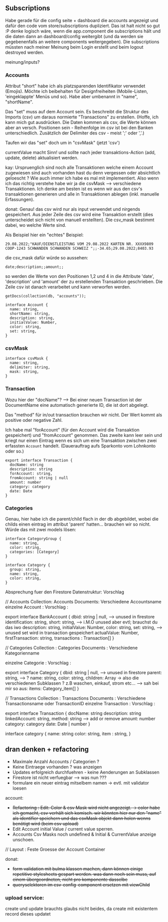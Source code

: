 ## Subscriptions

Habe gerade für die config seite + dashboard die accounts angezeigt und dafür den code vom store/subscriptions dupliziert. Das ist halt nicht so gut :P denke logisch wäre, wenn die app.component die subscriptions hält und die daten dann an dashboard/config weitergibt (und da werden sie gegebenenfalls an weitere components weitergegeben). Die subscriptions müssten nach meiner Meinung beim Login erstellt und beim logout destroyed werden.

meinung/inputs?

### Accounts

Attribut "short" habe ich als platzsparenden Identifikator verwendet (Emojis). Möchte ich beibehalten für Designfreiheiten (Mobile-Listen, 'eingeklappte' Menüs und so). Habe aber umbenannt in "name", "shortName".

Das "set" muss auf dem Account sein. Es beschreibt die Struktur des Imports (csv) um daraus normierte "Transactions" zu erstellen. (Hoffe, ich kann mich gut ausdrücken. Die Daten kommen als csv, die Werte können aber an versch. Positionen sein - Reihenfolge im csv ist bei den Banken unterschiedlich. Zusätzlich der Delimiter des csv - meist ';' oder ','.)

Taufen wir das "set" doch um in "csvMask" (jetzt 'csv')

currentValue macht Sinn! und sollte nach jeder transaktions-Action (add, update, delete) aktualisiert werden.

kay: Urspruenglich sind noch alle Transaktionen welche einem Account zugewiesen sind auch vorhanden hast du denn vergessen oder absichtlich geloescht ? Wie auch immer ich habe es mal mit implementiert. Also wenn ich das richtig verstehe habe wir ja die csvMask --> verschiedene Transaktionen. Ich denke am besten ist es wenn wir aus den csv's transaktionen generieren und alle in Transaktionen ablegen (inkl. manuelle Erfassungen).

donat: Genau! das csv wird nur als input verwendet und nirgends gespeichert. Aus jeder Zeile des csv wird eine Transaktion erstellt (dies unterscheidet sich nicht von manuell erstellten). Die csv_mask bestimmt dabei, wo welche Werte sind.

Als Beispiel hier ein "echtes" Beispiel:
```
29.08.2022;"KAUF/DIENSTLEISTUNG VOM 29.08.2022 KARTEN NR. XXXX9809 COOP-1243 SCHWANDEN SCHWANDEN SCHWEIZ ";;-34.65;29.08.2022;8403.93
```
die csv_mask dafür würde so aussehen:
```
date;description;;amount;;
```
so werden die Werte von den Positionen 1,2 und 4 in die Attribute 'date', 'description' und 'amount' der zu erstellenden Transaktion geschrieben. Die Zeile csv ist danach verarbeitet und kann verworfen werden.

```
getDocs(collection(db, "accounts"));
```

```
interface Account {
  name: string,
  shortName: string,
  description: string,
  initialValue: Number,
  color: string,
  set: string,
}
```

### csvMask
```
interface csvMask {
  name: string,
  delimiter: string,
  mask: string,
}
```

### Transaction

Wozu hier der "docName"?
 --> Bei einer neuen Transaction ist der DocumentName eine automatisch generierte ID, die ist dort abgelegt.

Das "method" für in/out transaction brauchen wir nicht. Der Wert kommt als positive oder negative Zahl.

Ich habe mal "forAccount" (für den Account wird die Transaktion gespeichert) und "fromAccount" genommen. Das zweite kann leer sein und kriegt nur einen Eintrag wenn es sich um eine Transaktion zwischen zwei erfassten `Account` handelt. (Dauerauftrag aufs Sparkonto vom Lohnkonto oder so.)

```
export interface Transaction {
  docName: string
  description: string
  forAccount: string,
  fromAccount: string | null
  amount: number
  category: category
  date: Date
}
```

### Categories

Genau, hier habe ich die parent/child flach in der db abgebildet, wobei die childs einen eintrag im attribut 'parent' hatten... brauchen wir so nicht.
Würde das mit zwei models lösen:

```
interface CategoryGroup {
  name: string,
  color: string,
  categories: [Category]
}

interface Category {
  group: string,
  name: string,
  color: string,
}
```

Absprechung fuer den Firestore Datenstruktur: Vorschlag

// Accounts
Collection: Accounts
Documents: Verschiedene Accountsname
einzelne Account : Vorschlag :

export interface BankAccount {
  dbid: string | null, -->  unused in firestore
  identification: string,
  short: string, --> i.M.O unused aber evtl; brauchst du das iwo
  description: string,
  initialValue: Number,
  color: string,
  set: string, --> unused set wird in transaction gespeichert
  actualValue: Number,
  firstTransaction: string,
  transactions : Transaction[]
}


// Categories
Collection : Categories
Documents : Verschiedene Kategorienname

einzelne Categorie : Vorschlag :

export interface Category {
  dbid: string | null, -->  unused in firestore
  parent: string, --> ?
  name: string,
  color: string,
  children: Array<SpendingCategoryChild> -> also die verschiedenen Subklassen ? z.B waschen, einkauf, strom etc...
  --> sah bei mir so aus:  items: Category_item[]
}


// Transactions
Collection : Transactions
Documents : Verschiedene Transactionsname oder TransactionID
einzelne Transaction : Vorschlag :

export interface Transaction {
  docName: string
  description: string
  linkedAccount: string,
  method: string  --> add or remove
  amount: number
  category: category
  date: Date | number
}

interface category {
  name: string
  color: string,
  item : string,
}


## dran denken + refactoring

- Maximale Anzahl Accounts / Categorien ?
- Keine Eintraege vorhanden ? was anzeigen
- Updates erfolgreich durchfuehren - keine Aenderungen an Subklassen
- Firestore ist nicht verfuegbar --> was nun ???
- formulare ein neuer eintrag mitselbem namen -> evtl. mit validator loesen

account:
- ~~Refactoring : Edit: Color & csv Mask wird nicht angezeigt. -> color habe ich gemacht, csv verhält sich komisch. wir könnten hier nur den "name" als identifier speichern und das csvMask objekt dann holen wenns benötigt wird (beim csv upload)~~
- Edit Account initial Value / current value sperren.
- Accounts Csv Masks noch undefined & Initial & CurrentValue anzeige unschoen.

// Layout : Feste Groesse der Account Container


donat:
- ~~form validation mit bulma klassen machen, dann können einige repetitive stylesheets gespart werden. was dann noch sein muss, auf einem übergeordneten, nicht pro komponente dasselbe~~
- ~~queryselektoren im csv-config-component ersetzen mit viewChild~~

### upload service:

create und update brauchts glaubs nicht beides, da create mit existentem record dieses updatet
